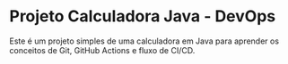 # Projeto Calculadora Java - DevOps

Este é um projeto simples de uma calculadora em Java para aprender os conceitos de Git, GitHub Actions e fluxo de CI/CD.